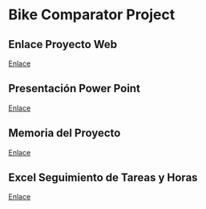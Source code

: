 # Bike Comparator Project

## Enlace Proyecto Web
[Enlace](https://tfg-comparador-bicicletas.onrender.com)

## Presentación Power Point
[Enlace](https://1drv.ms/p/c/9560136bb87fc02b/EeI_yoMb6HNJjBhI16dkSBMB4dLzGJl7Vyr9FEc9B4xVWQ?e=6QRvEC)

## Memoria del Proyecto
[Enlace](https://1drv.ms/w/c/9560136bb87fc02b/EdYzMUhbZy5IpBSOrQQGpEEBBidfz9ke0_gEzEj-EE9nwg?e=2so5XQ)

## Excel Seguimiento de Tareas y Horas
[Enlace](https://1drv.ms/x/c/9560136bb87fc02b/Ef6ibfbxfx1CiXshixMoyBIB_9ZP7-RxEzJk1DXOAEHE-w?e=gBgSsL)